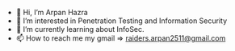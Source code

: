 - 👋 Hi, I’m Arpan Hazra
- 👀 I’m interested in Penetration Testing and Information Security
- 🌱 I’m currently learning about InfoSec. 
- 📫 How to reach me my gmail => raiders.arpan2511@gmail.com

<!---
raiders-arpan2511/raiders-arpan2511 is a ✨ special ✨ repository because its `README.md` (this file) appears on your GitHub profile.
You can click the Preview link to take a look at your changes.
--->
